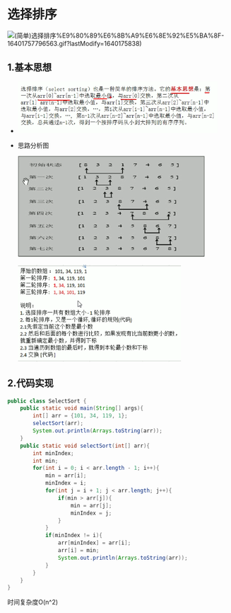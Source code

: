 # 选择排序

![(简单)选择排序](file://D:\AAA-Java\Java%E6%95%B0%E6%8D%AE%E7%BB%93%E6%9E%84%E4%B8%8E%E7%AE%97%E6%B3%95\algorithm\images\(%E7%AE%80%E5%8D%95)%E9%80%89%E6%8B%A9%E6%8E%92%E5%BA%8F-16401757796563.gif?lastModify=1640175838)

## 1.基本思想

- ![image-20211104192055876](images/image-20211104192055876.png)

- 思路分析图

  ![image-20211104192533813](images/image-20211104192533813.png)

  ![image-20211104192825965](images/image-20211104192825965.png)



## 2.代码实现

```java
public class SelectSort {
    public static void main(String[] args){
        int[] arr = {101, 34, 119, 1};
        selectSort(arr);
        System.out.println(Arrays.toString(arr));
    }
    public static void selectSort(int[] arr){
        int minIndex;
        int min;
        for(int i = 0; i < arr.length - 1; i++){
            min = arr[i];
            minIndex = i;
            for(int j = i + 1; j < arr.length; j++){
                if(min > arr[j]){
                    min = arr[j];
                    minIndex = j;
                }
            }
            if(minIndex != i){
                arr[minIndex] = arr[i];
                arr[i] = min;
                System.out.println(Arrays.toString(arr));
            }
        }
    }
}
```

时间复杂度O(n^2)

